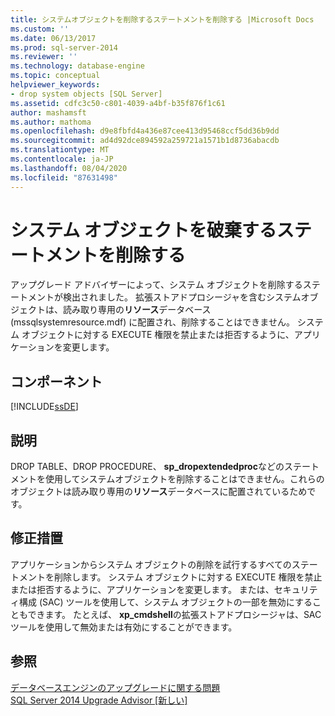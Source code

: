 ```yaml
---
title: システムオブジェクトを削除するステートメントを削除する |Microsoft Docs
ms.custom: ''
ms.date: 06/13/2017
ms.prod: sql-server-2014
ms.reviewer: ''
ms.technology: database-engine
ms.topic: conceptual
helpviewer_keywords:
- drop system objects [SQL Server]
ms.assetid: cdfc3c50-c801-4039-a4bf-b35f876f1c61
author: mashamsft
ms.author: mathoma
ms.openlocfilehash: d9e8fbfd4a436e87cee413d95468ccf5dd36b9dd
ms.sourcegitcommit: ad4d92dce894592a259721a1571b1d8736abacdb
ms.translationtype: MT
ms.contentlocale: ja-JP
ms.lasthandoff: 08/04/2020
ms.locfileid: "87631498"
---
```

# <a name="remove-statements-that-drop-system-objects"></a>システム オブジェクトを破棄するステートメントを削除する
  アップグレード アドバイザーによって、システム オブジェクトを削除するステートメントが検出されました。 拡張ストアドプロシージャを含むシステムオブジェクトは、読み取り専用の**リソース**データベース (mssqlsystemresource.mdf) に配置され、削除することはできません。 システム オブジェクトに対する EXECUTE 権限を禁止または拒否するように、アプリケーションを変更します。  
  
## <a name="component"></a>コンポーネント  
 [!INCLUDE[ssDE](../../includes/ssde-md.md)]  
  
## <a name="description"></a>説明  
 DROP TABLE、DROP PROCEDURE、 **sp_dropextendedproc**などのステートメントを使用してシステムオブジェクトを削除することはできません。これらのオブジェクトは読み取り専用の**リソース**データベースに配置されているためです。  
  
## <a name="corrective-action"></a>修正措置  
 アプリケーションからシステム オブジェクトの削除を試行するすべてのステートメントを削除します。 システム オブジェクトに対する EXECUTE 権限を禁止または拒否するように、アプリケーションを変更します。 または、セキュリティ構成 (SAC) ツールを使用して、システム オブジェクトの一部を無効にすることもできます。 たとえば、 **xp_cmdshell**の拡張ストアドプロシージャは、SAC ツールを使用して無効または有効にすることができます。  
  
## <a name="see-also"></a>参照  
 [データベースエンジンのアップグレードに関する問題](../../../2014/sql-server/install/database-engine-upgrade-issues.md)   
 [SQL Server 2014 Upgrade Advisor &#91;新しい&#93;](sql-server-2014-upgrade-advisor.md)  
  
  
